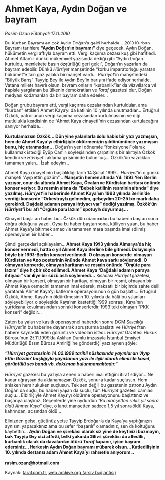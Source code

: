 # Ahmet Kaya, Aydın Doğan ve bayram

*Rasim Ozan Kütahyalı 17.11.2010*

<div class="yazi"><p>Bu Kurban Bayramı en çok Aydın Doğan’a geldi herhalde... 2010 Kurban Bayramı tarihlere <b>“Aydın Doğan’ın bayramı”</b> diye geçecek. Aydın Doğan, hükümetin vergi affıyla bayram etti. Vergi kaçırma cezası kuş gibi hafifledi. Ahmet Altan’ın dünkü mükemmel yazısında dediği gibi “Aydın Doğan kurtuldu, memlekete basın özgürlüğü geri geldi”, Doğan’ın yazarları da bayram edebilir. Dünkü <i>Hürriyet</i> manşetinde “korku imparatorluğu yaratan hükümet”e tam gaz yalaka bir manşet vardı... <i>Hürriyet</i>’in manşetindeki “Büyük Barış”, Tayyip Bey ile Aydın Bey’in barışını ifade ediyor herhalde. Vatana millete hayırlı olsun, bayram onların “kurbanlık”lar da yüzyıllarca yıl hapisle yargılanan bu ülkenin demokratları ve <i>Taraf</i> gazetesi olur, Doğan medyası kodamanları da bir bayram daha ederler...</p>
<p>Doğan grubu bayram etti, vergi kaçırma cezalarından kurtuldular, ama “kurban” ettikleri Ahmet Kaya’yı da katlinin 10. yılında unutmadılar... Ertuğrul Özkök, patronunun vergi kaçırma cezasından kurtulmasının verdiği mutlulukla kendisinin de “Ahmet Kaya cinayeti”nin cezasından kurtulacağını sanıyor herhalde...<br/><br/><b>Kurtulamazsın Özkök... Dün yine yalanlarla dolu habis bir yazı yazmışsın, hem de Ahmet Kaya’yı elbirliğiyle öldürmenizin yıldönümünde yazmışsın bunu, hiç utanmadan</b><b>...</b> Doğan’ın yeni dönemde “fonksiyonel” olarak kullanmak istediği Eyüp Can’ın söyleşisinden çarpıtılmış bir alıntıyla Özkök kendini ve <i>Hürriyet</i>’i aklama girişiminde bulunmuş... Özkök’ün yazdıkları tamamen yalan... İzah edeyim...</p>
<p>Ahmet Kaya cinayetinin başlatıldığı tarih 14 Şubat 1999... <i>Hürriyet</i>’in o günkü manşeti “Ayıp ettin gözüm”... <b>Manşetin hemen altında Yıl: 1993 Yer: Berlin yazıyor, onun da altında Ahmet Kaya, Öcalan ve Kürdistan haritası önünde konser veriyor. Bu resmin altına da “Bebek katilinin resminin altında” diye yazılmış. <i>Hürriyet</i>’in haberinde Ahmet Kaya’nın 1993 yılında Berlin’de verdiği konserde “Orkestrayla gelmedim, gelseydim 20-25 bin mark daha gerekirdi. Dağdaki adamın paraya ihtiyacı var” dediği yazılmış. Özkök’ün <i>Hürriyet</i>’i bu lafı “Örgüte para lazım” spotuyla duyurmuş...</b></p>
<p>Cinayeti başlatan haber bu.. Özkök dün utanmadan bu haberin baştan sona doğru olduğunu yazdı. Oysa bu haber baştan sona, külliyen yalan, bu haber Ahmet Kaya’yı bitirmek amacıyla tamamen masa başında imal edilmiş operasyonel bir haber...</p>
<p>Şimdi gerçekleri açıklayalım... <b>Ahmet Kaya 1993 yılında Almanya’da hiç konser vermedi, hatta o yıl Ahmet Kaya Berlin’e bile gitmedi. Dolayısıyla böyle bir 1993-Berlin konseri verilmedi. O olmayan konserde, olmayan Kürdistan ve Apo posterinin önünde Ahmet Kaya şarkı söylemedi. O olmayan konserde, olmayan haritanın ve resmin önünde “Örgüte para lazım” diye hiçbir söz edilmedi. Ahmet Kaya “Dağdaki adamın paraya ihtiyacı” var diye bir sözü asla söylemedi</b><b>...</b> Kısacası <i>Hürriyet</i> gazetesi, olmayan bir konseri, olmayan bir haritayı, olmayan bir resmi, olmayan bir Ahmet Kaya demecini tamamen imal ederek, maksatlı bir biçimde sahte delil yaratarak Ahmet Kaya’yı katletme operasyonunun o gün başlattı... Ertuğrul Özkök, Ahmet Kaya’nın öldürülmesinin 10. yılında da hâlâ bu yalanları söyleyebiliyor, o söyleşide Kaya’nın kastettiği 1999 sonrası, Kaya’nın yurtdışına kovulmasından sonraki konserlerdir, 1993’teki olmayan “PKK konseri” değildir... </p>
<p>Zaten bu yalan ve kasıtlı operasyonel haberden sonra DGM Savcılığı <i>Hürriyet</i>’in bu haberine dayanarak soruşturma başlattı ve <i>Hürriyet</i>’ten habere kaynaklık eden görüntü ve videoları istedi. <i>Hürriyet</i> Gazetesi Hukuk Bürosu’nun 25.11.1999’da Aslıhan Dumlu imzasıyla İstanbul Emniyet Müdürlüğü Basın Bürosu Amirliği’ne gönderdiği yazı aynen şöyle:<br/><br/><b><i>“Hürriyet gazetesinin 14.02.1999 tarihli nüshasında yayınlanan ‘Ayıp Ettin Gözüm’ başlığıyla yayınlanan yazı ile ilgili olarak elimizde kaset, görüntülü ses bandı vb. doküman bulunmamaktadır.” <br/><br/></i></b><i>Hürriyet</i> gazetesi bu yazıyla alenen o haberi imal ettiğini itiraf ediyor... Ne kadar uğraşsan da aklanamazsın Özkök, sonuna kadar suçlusun. Hem ahlaken hem hukuken suçlusun. Tek sen değil, bu gazetenin patronu Aydın Doğan da suçlu, bu haberi yapan da suçlu, tüm <i>Hürriyet</i> gazetesi camiası suçlu... Elbirliğiyle Ahmet Kaya’yı öldürme operasyonunu başlattınız ve başarıya ulaştınız. Geçenlerde yine uydurdun <i>“Bu manşetten sekiz yıl sonra öldü Ahmet Kaya”</i> diye, o lanet manşetten sadece 1,5 yıl sonra öldü Kaya, kahrından, acısından öldü...</p>
<p>Elinizden gelse, gücünüz yetse Tayyip Erdoğan’a da Kaya’ya yaptığınızın aynısını yapacaktınız ama bu sefer “başarılı” olamadınız, sen de koltuğunu kaybettin... <b>Aydın Doğan ve şürekâsı olarak siz yine de keyfinizi bozmayın, bak Tayyip Bey sizi affetti, belki yakında Silivri şürekâsı da affedilir, kurbanlık olarak da davalardan ötürü <i>Taraf</i> kapanır, iyice bayram edersiniz... Herkesin Aydın Doğan bayramı mübarek olsun... Katledilişinin 10. yılında destansı adam Ahmet Kaya’yı rahmetle anıyorum...<br/><br/></b><b>rasim.ozan@hotmail.com</b></p></div>

Kaynak: [taraf.com.tr](http://www.taraf.com.tr:80/rasim-ozan-kutahyali/makale-ahmet-kaya-aydin-dogan-ve-bayram.htm), [web.archive.org (arşiv bağlantısı)](http://web.archive.org/web/20101118235037/http://www.taraf.com.tr:80/rasim-ozan-kutahyali/makale-ahmet-kaya-aydin-dogan-ve-bayram.htm)
